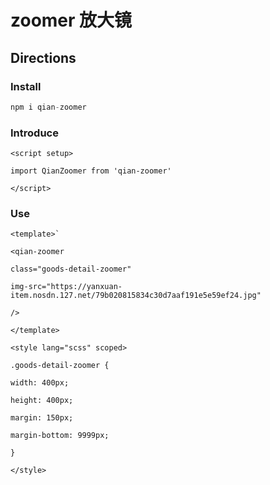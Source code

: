 # zoomer 放大镜

## Directions

### Install

```js
npm i qian-zoomer
```



### Introduce
```vue
<script setup>

import QianZoomer from 'qian-zoomer'

</script>

```



### Use

```vue
<template>`

<qian-zoomer

class="goods-detail-zoomer"

img-src="https://yanxuan-item.nosdn.127.net/79b020815834c30d7aaf191e5e59ef24.jpg"

/>

</template>

<style lang="scss" scoped>

.goods-detail-zoomer {

width: 400px;

height: 400px;

margin: 150px;

margin-bottom: 9999px;

}

</style>

```


